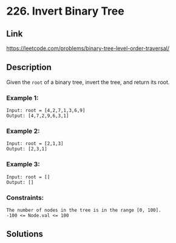 # 226. Invert Binary Tree

## Link
https://leetcode.com/problems/binary-tree-level-order-traversal/

## Description

Given the `root` of a binary tree, invert the tree, and return its root.

### Example 1:
```
Input: root = [4,2,7,1,3,6,9]
Output: [4,7,2,9,6,3,1]
```

### Example 2:
```
Input: root = [2,1,3]
Output: [2,3,1]
```

### Example 3:
```
Input: root = []
Output: []
```
 
### Constraints:
```
The number of nodes in the tree is in the range [0, 100].
-100 <= Node.val <= 100
```

## Solutions
